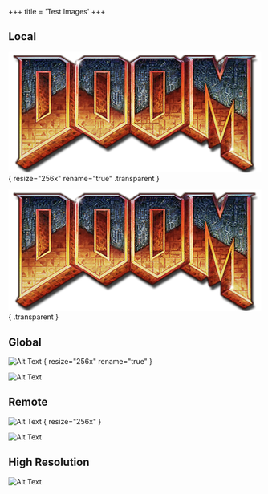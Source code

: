 +++
title = 'Test Images'
+++

## Local
![Alt Text](doom.png)
{ resize="256x" rename="true" .transparent }

![Alt Text](doom.png "Title")
{ .transparent }

## Global
![Alt Text](res/favicon.png)
{ resize="256x" rename="true" }

![Alt Text](res/favicon.png "Title")

## Remote
![Alt Text](https://octodex.github.com/images/labtocat.png)
{ resize="256x" }

![Alt Text](https://octodex.github.com/images/labtocat.png "Title")

## High Resolution

![Alt Text](https://www.esa.int/var/esa/storage/images/esa_multimedia/images/2025/01/earth_from_space_frozen_borders/26540316-1-eng-GB/Earth_from_Space_Frozen_borders.jpg "Title")
